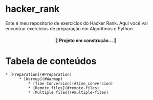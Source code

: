 # hacker_rank 

<p> Este é meu repositorio de exercícios do Hacker Rank. Aqui você vai encontrar exercícios de preparação em Algoritmos e Python.</p>

<h4 align="center"> 
	🚧  Projeto em construção...  🚧
</h4>

Tabela de conteúdos
=================
<!--ts-->
	* [Preparation](#Preparation)
	      * [Warmup](#Warmup)
		      * [Time Conversion](#time_conversion)
		      * [Remote files](#remote-files)
		      * [Multiple files](#multiple-files)
<!--te-->
